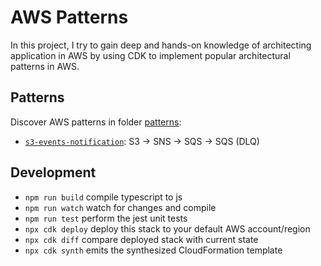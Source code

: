 # AWS Patterns

In this project, I try to gain deep and hands-on knowledge of architecting application in AWS by using CDK to implement
popular architectural patterns in AWS.

## Patterns

Discover AWS patterns in folder [patterns](./patterns):
- [`s3-events-notification`](./patterns/s3-events-notification): S3 → SNS → SQS → SQS (DLQ) 

## Development

* `npm run build`   compile typescript to js
* `npm run watch`   watch for changes and compile
* `npm run test`    perform the jest unit tests
* `npx cdk deploy`  deploy this stack to your default AWS account/region
* `npx cdk diff`    compare deployed stack with current state
* `npx cdk synth`   emits the synthesized CloudFormation template
